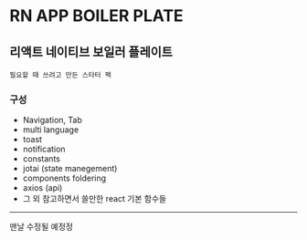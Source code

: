 # RN APP BOILER PLATE
## 리액트 네이티브 보일러 플레이트
```
필요할 때 쓰려고 만든 스타터 팩
```

### 구성
- Navigation, Tab
- multi language
- toast
- notification
- constants
- jotai (state manegement)
- components foldering
- axios (api)
- 그 외 참고하면서 쓸만한 react 기본 함수들

--- 
맨날 수정될 예정정